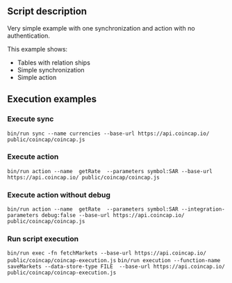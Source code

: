 ## Script description
Very simple example with one synchronization and action with no authentication.

This example shows:
 * Tables with relation ships
 * Simple synchronization
 * Simple action

## Execution examples

### Execute sync
`bin/run sync --name currencies --base-url https://api.coincap.io/ public/coincap/coincap.js`

### Execute action
`bin/run action --name  getRate  --parameters symbol:SAR --base-url https://api.coincap.io/ public/coincap/coincap.js`

### Execute action without debug
`bin/run action --name  getRate  --parameters symbol:SAR --integration-parameters debug:false --base-url https://api.coincap.io/ public/coincap/coincap.js`

### Run script execution
`bin/run exec -fn fetchMarkets --base-url https://api.coincap.io/ public/coincap/coincap-execution.js`
`bin/run execution --function-name saveMarkets --data-store-type FILE  --base-url https://api.coincap.io/ public/coincap/coincap-execution.js`
